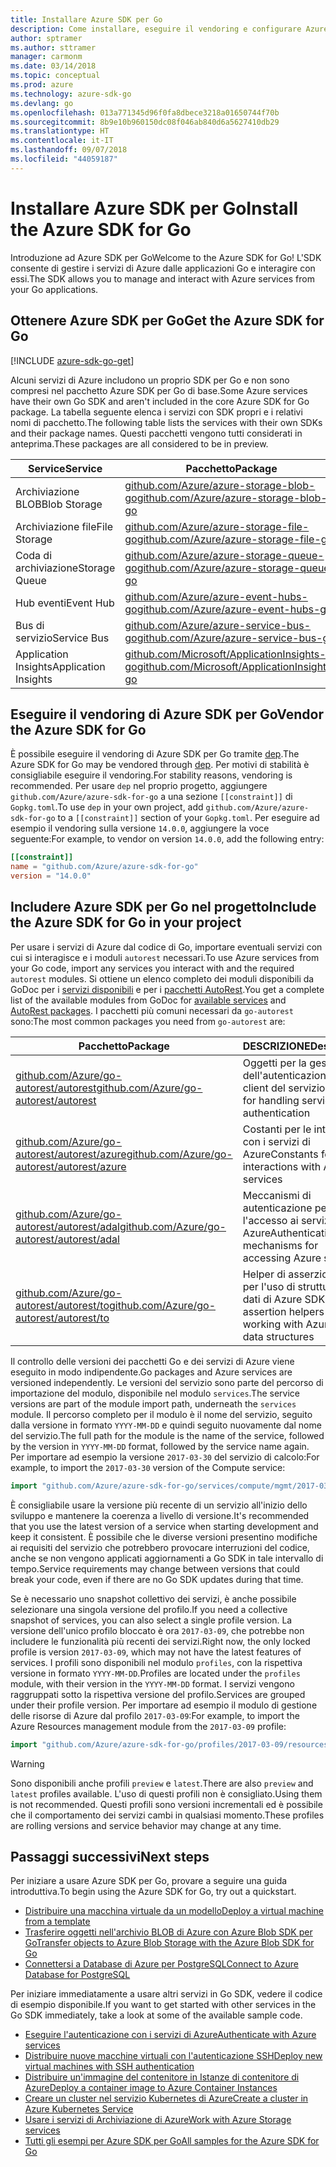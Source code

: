 ```yaml
---
title: Installare Azure SDK per Go
description: Come installare, eseguire il vendoring e configurare Azure SDK per Go.
author: sptramer
ms.author: sttramer
manager: carmonm
ms.date: 03/14/2018
ms.topic: conceptual
ms.prod: azure
ms.technology: azure-sdk-go
ms.devlang: go
ms.openlocfilehash: 013a771345d96f0fa8dbece3218a01650744f70b
ms.sourcegitcommit: 8b9e10b960150dc08f046ab840d6a5627410db29
ms.translationtype: HT
ms.contentlocale: it-IT
ms.lasthandoff: 09/07/2018
ms.locfileid: "44059187"
---
```

# <a name="install-the-azure-sdk-for-go"></a><span data-ttu-id="c5f7d-103">Installare Azure SDK per Go</span><span class="sxs-lookup"><span data-stu-id="c5f7d-103">Install the Azure SDK for Go</span></span>

<span data-ttu-id="c5f7d-104">Introduzione ad Azure SDK per Go</span><span class="sxs-lookup"><span data-stu-id="c5f7d-104">Welcome to the Azure SDK for Go!</span></span> <span data-ttu-id="c5f7d-105">L'SDK consente di gestire i servizi di Azure dalle applicazioni Go e interagire con essi.</span><span class="sxs-lookup"><span data-stu-id="c5f7d-105">The SDK allows you to manage and interact with Azure services from your Go applications.</span></span>

## <a name="get-the-azure-sdk-for-go"></a><span data-ttu-id="c5f7d-106">Ottenere Azure SDK per Go</span><span class="sxs-lookup"><span data-stu-id="c5f7d-106">Get the Azure SDK for Go</span></span>

[!INCLUDE [azure-sdk-go-get](includes/azure-sdk-go-get.md)]

<span data-ttu-id="c5f7d-107">Alcuni servizi di Azure includono un proprio SDK per Go e non sono compresi nel pacchetto Azure SDK per Go di base.</span><span class="sxs-lookup"><span data-stu-id="c5f7d-107">Some Azure services have their own Go SDK and aren't included in the core Azure SDK for Go package.</span></span> <span data-ttu-id="c5f7d-108">La tabella seguente elenca i servizi con SDK propri e i relativi nomi di pacchetto.</span><span class="sxs-lookup"><span data-stu-id="c5f7d-108">The following table lists the services with their own SDKs and their package names.</span></span> <span data-ttu-id="c5f7d-109">Questi pacchetti vengono tutti considerati in anteprima.</span><span class="sxs-lookup"><span data-stu-id="c5f7d-109">These packages are all considered to be in preview.</span></span>

| <span data-ttu-id="c5f7d-110">Service</span><span class="sxs-lookup"><span data-stu-id="c5f7d-110">Service</span></span> | <span data-ttu-id="c5f7d-111">Pacchetto</span><span class="sxs-lookup"><span data-stu-id="c5f7d-111">Package</span></span> |
|---------|---------|
| <span data-ttu-id="c5f7d-112">Archiviazione BLOB</span><span class="sxs-lookup"><span data-stu-id="c5f7d-112">Blob Storage</span></span> | [<span data-ttu-id="c5f7d-113">github.com/Azure/azure-storage-blob-go</span><span class="sxs-lookup"><span data-stu-id="c5f7d-113">github.com/Azure/azure-storage-blob-go</span></span>](https://github.com/Azure/azure-storage-blob-go) |
| <span data-ttu-id="c5f7d-114">Archiviazione file</span><span class="sxs-lookup"><span data-stu-id="c5f7d-114">File Storage</span></span> | [<span data-ttu-id="c5f7d-115">github.com/Azure/azure-storage-file-go</span><span class="sxs-lookup"><span data-stu-id="c5f7d-115">github.com/Azure/azure-storage-file-go</span></span>](https://github.com/Azure/azure-storage-file-go) |
| <span data-ttu-id="c5f7d-116">Coda di archiviazione</span><span class="sxs-lookup"><span data-stu-id="c5f7d-116">Storage Queue</span></span> | [<span data-ttu-id="c5f7d-117">github.com/Azure/azure-storage-queue-go</span><span class="sxs-lookup"><span data-stu-id="c5f7d-117">github.com/Azure/azure-storage-queue-go</span></span>](https://github.com/Azure/azure-storage-queue-go) |
| <span data-ttu-id="c5f7d-118">Hub eventi</span><span class="sxs-lookup"><span data-stu-id="c5f7d-118">Event Hub</span></span> | [<span data-ttu-id="c5f7d-119">github.com/Azure/azure-event-hubs-go</span><span class="sxs-lookup"><span data-stu-id="c5f7d-119">github.com/Azure/azure-event-hubs-go</span></span>](https://github.com/Azure/azure-event-hubs-go) |
| <span data-ttu-id="c5f7d-120">Bus di servizio</span><span class="sxs-lookup"><span data-stu-id="c5f7d-120">Service Bus</span></span> | [<span data-ttu-id="c5f7d-121">github.com/Azure/azure-service-bus-go</span><span class="sxs-lookup"><span data-stu-id="c5f7d-121">github.com/Azure/azure-service-bus-go</span></span>](https://github.com/Azure/azure-service-bus-go) |
| <span data-ttu-id="c5f7d-122">Application Insights</span><span class="sxs-lookup"><span data-stu-id="c5f7d-122">Application Insights</span></span> | [<span data-ttu-id="c5f7d-123">github.com/Microsoft/ApplicationInsights-go</span><span class="sxs-lookup"><span data-stu-id="c5f7d-123">github.com/Microsoft/ApplicationInsights-go</span></span>](https://github.com/Microsoft/ApplicationInsights-go) |

## <a name="vendor-the-azure-sdk-for-go"></a><span data-ttu-id="c5f7d-124">Eseguire il vendoring di Azure SDK per Go</span><span class="sxs-lookup"><span data-stu-id="c5f7d-124">Vendor the Azure SDK for Go</span></span>

<span data-ttu-id="c5f7d-125">È possibile eseguire il vendoring di Azure SDK per Go tramite [dep](https://github.com/golang/dep).</span><span class="sxs-lookup"><span data-stu-id="c5f7d-125">The Azure SDK for Go may be vendored through [dep](https://github.com/golang/dep).</span></span> <span data-ttu-id="c5f7d-126">Per motivi di stabilità è consigliabile eseguire il vendoring.</span><span class="sxs-lookup"><span data-stu-id="c5f7d-126">For stability reasons, vendoring is recommended.</span></span> <span data-ttu-id="c5f7d-127">Per usare `dep` nel proprio progetto, aggiungere `github.com/Azure/azure-sdk-for-go` a una sezione `[[constraint]]` di `Gopkg.toml`.</span><span class="sxs-lookup"><span data-stu-id="c5f7d-127">To use `dep` in your own project, add `github.com/Azure/azure-sdk-for-go` to a `[[constraint]]` section of your `Gopkg.toml`.</span></span> <span data-ttu-id="c5f7d-128">Per eseguire ad esempio il vendoring sulla versione `14.0.0`, aggiungere la voce seguente:</span><span class="sxs-lookup"><span data-stu-id="c5f7d-128">For example, to vendor on version `14.0.0`, add the following entry:</span></span>

```toml
[[constraint]]
name = "github.com/Azure/azure-sdk-for-go"
version = "14.0.0"
```

## <a name="include-the-azure-sdk-for-go-in-your-project"></a><span data-ttu-id="c5f7d-129">Includere Azure SDK per Go nel progetto</span><span class="sxs-lookup"><span data-stu-id="c5f7d-129">Include the Azure SDK for Go in your project</span></span>

<span data-ttu-id="c5f7d-130">Per usare i servizi di Azure dal codice di Go, importare eventuali servizi con cui si interagisce e i moduli `autorest` necessari.</span><span class="sxs-lookup"><span data-stu-id="c5f7d-130">To use Azure services from your Go code, import any services you interact with and the required `autorest` modules.</span></span>
<span data-ttu-id="c5f7d-131">Si ottiene un elenco completo dei moduli disponibili da GoDoc per i [servizi disponibili](https://godoc.org/github.com/Azure/azure-sdk-for-go) e per i [pacchetti AutoRest](https://godoc.org/github.com/Azure/go-autorest).</span><span class="sxs-lookup"><span data-stu-id="c5f7d-131">You get a complete list of the available modules from GoDoc for [available services](https://godoc.org/github.com/Azure/azure-sdk-for-go) and [AutoRest packages](https://godoc.org/github.com/Azure/go-autorest).</span></span> <span data-ttu-id="c5f7d-132">I pacchetti più comuni necessari da `go-autorest` sono:</span><span class="sxs-lookup"><span data-stu-id="c5f7d-132">The most common packages you need from `go-autorest` are:</span></span>

| <span data-ttu-id="c5f7d-133">Pacchetto</span><span class="sxs-lookup"><span data-stu-id="c5f7d-133">Package</span></span> | <span data-ttu-id="c5f7d-134">DESCRIZIONE</span><span class="sxs-lookup"><span data-stu-id="c5f7d-134">Description</span></span> |
|---------|-------------|
| <span data-ttu-id="c5f7d-135">[github.com/Azure/go-autorest/autorest][autorest]</span><span class="sxs-lookup"><span data-stu-id="c5f7d-135">[github.com/Azure/go-autorest/autorest][autorest]</span></span> | <span data-ttu-id="c5f7d-136">Oggetti per la gestione dell'autenticazione del client del servizio</span><span class="sxs-lookup"><span data-stu-id="c5f7d-136">Objects for handling service client authentication</span></span> |
| <span data-ttu-id="c5f7d-137">[github.com/Azure/go-autorest/autorest/azure][autorest/azure]</span><span class="sxs-lookup"><span data-stu-id="c5f7d-137">[github.com/Azure/go-autorest/autorest/azure][autorest/azure]</span></span> | <span data-ttu-id="c5f7d-138">Costanti per le interazioni con i servizi di Azure</span><span class="sxs-lookup"><span data-stu-id="c5f7d-138">Constants for interactions with Azure services</span></span> |
| <span data-ttu-id="c5f7d-139">[github.com/Azure/go-autorest/autorest/adal][autorest/adal]</span><span class="sxs-lookup"><span data-stu-id="c5f7d-139">[github.com/Azure/go-autorest/autorest/adal][autorest/adal]</span></span> | <span data-ttu-id="c5f7d-140">Meccanismi di autenticazione per l'accesso ai servizi di Azure</span><span class="sxs-lookup"><span data-stu-id="c5f7d-140">Authentication mechanisms for accessing Azure services</span></span> |
| <span data-ttu-id="c5f7d-141">[github.com/Azure/go-autorest/autorest/to][autorest/to]</span><span class="sxs-lookup"><span data-stu-id="c5f7d-141">[github.com/Azure/go-autorest/autorest/to][autorest/to]</span></span> | <span data-ttu-id="c5f7d-142">Helper di asserzione tipi per l'uso di strutture dei dati di Azure SDK</span><span class="sxs-lookup"><span data-stu-id="c5f7d-142">Type assertion helpers for working with Azure SDK data structures</span></span> |

[autorest]: https://godoc.org/github.com/Azure/go-autorest/autorest
[autorest/azure]: https://godoc.org/github.com/Azure/go-autorest/autorest/azure
[autorest/adal]: https://godoc.org/github.com/Azure/go-autorest/autorest/adal
[autorest/to]: https://godoc.org/github.com/Azure/go-autorest/autorest/to

<span data-ttu-id="c5f7d-143">Il controllo delle versioni dei pacchetti Go e dei servizi di Azure viene eseguito in modo indipendente.</span><span class="sxs-lookup"><span data-stu-id="c5f7d-143">Go packages and Azure services are versioned independently.</span></span> <span data-ttu-id="c5f7d-144">Le versioni del servizio sono parte del percorso di importazione del modulo, disponibile nel modulo `services`.</span><span class="sxs-lookup"><span data-stu-id="c5f7d-144">The service versions are part of the module import path, underneath the `services` module.</span></span> <span data-ttu-id="c5f7d-145">Il percorso completo per il modulo è il nome del servizio, seguito dalla versione in formato `YYYY-MM-DD` e quindi seguito nuovamente dal nome del servizio.</span><span class="sxs-lookup"><span data-stu-id="c5f7d-145">The full path for the module is the name of the service, followed by the version in `YYYY-MM-DD` format, followed by the service name again.</span></span> <span data-ttu-id="c5f7d-146">Per importare ad esempio la versione `2017-03-30` del servizio di calcolo:</span><span class="sxs-lookup"><span data-stu-id="c5f7d-146">For example, to import the `2017-03-30` version of the Compute service:</span></span>

```go
import "github.com/Azure/azure-sdk-for-go/services/compute/mgmt/2017-03-30/compute"
```

<span data-ttu-id="c5f7d-147">È consigliabile usare la versione più recente di un servizio all'inizio dello sviluppo e mantenere la coerenza a livello di versione.</span><span class="sxs-lookup"><span data-stu-id="c5f7d-147">It's recommended that you use the latest version of a service when starting development and keep it consistent.</span></span>
<span data-ttu-id="c5f7d-148">È possibile che le diverse versioni presentino modifiche ai requisiti del servizio che potrebbero provocare interruzioni del codice, anche se non vengono applicati aggiornamenti a Go SDK in tale intervallo di tempo.</span><span class="sxs-lookup"><span data-stu-id="c5f7d-148">Service requirements may change between versions that could break your code, even if there are no Go SDK updates during that time.</span></span>

<span data-ttu-id="c5f7d-149">Se è necessario uno snapshot collettivo dei servizi, è anche possibile selezionare una singola versione del profilo.</span><span class="sxs-lookup"><span data-stu-id="c5f7d-149">If you need a collective snapshot of services, you can also select a single profile version.</span></span> <span data-ttu-id="c5f7d-150">La versione dell'unico profilo bloccato è ora `2017-03-09`, che potrebbe non includere le funzionalità più recenti dei servizi.</span><span class="sxs-lookup"><span data-stu-id="c5f7d-150">Right now, the only locked profile is version `2017-03-09`, which may not have the latest features of services.</span></span> <span data-ttu-id="c5f7d-151">I profili sono disponibili nel modulo `profiles`, con la rispettiva versione in formato `YYYY-MM-DD`.</span><span class="sxs-lookup"><span data-stu-id="c5f7d-151">Profiles are located under the `profiles` module, with their version in the `YYYY-MM-DD` format.</span></span> <span data-ttu-id="c5f7d-152">I servizi vengono raggruppati sotto la rispettiva versione del profilo.</span><span class="sxs-lookup"><span data-stu-id="c5f7d-152">Services are grouped under their profile version.</span></span> <span data-ttu-id="c5f7d-153">Per importare ad esempio il modulo di gestione delle risorse di Azure dal profilo `2017-03-09`:</span><span class="sxs-lookup"><span data-stu-id="c5f7d-153">For example, to import the Azure Resources management module from the `2017-03-09` profile:</span></span>

```go
import "github.com/Azure/azure-sdk-for-go/profiles/2017-03-09/resources/mgmt/resources"
```

> [!WARNING]
> <span data-ttu-id="c5f7d-154">Sono disponibili anche profili `preview` e `latest`.</span><span class="sxs-lookup"><span data-stu-id="c5f7d-154">There are also `preview` and `latest` profiles available.</span></span> <span data-ttu-id="c5f7d-155">L'uso di questi profili non è consigliato.</span><span class="sxs-lookup"><span data-stu-id="c5f7d-155">Using them is not recommended.</span></span> <span data-ttu-id="c5f7d-156">Questi profili sono versioni incrementali ed è possibile che il comportamento dei servizi cambi in qualsiasi momento.</span><span class="sxs-lookup"><span data-stu-id="c5f7d-156">These profiles are rolling versions and service behavior may change at any time.</span></span>

## <a name="next-steps"></a><span data-ttu-id="c5f7d-157">Passaggi successivi</span><span class="sxs-lookup"><span data-stu-id="c5f7d-157">Next steps</span></span>

<span data-ttu-id="c5f7d-158">Per iniziare a usare Azure SDK per Go, provare a seguire una guida introduttiva.</span><span class="sxs-lookup"><span data-stu-id="c5f7d-158">To begin using the Azure SDK for Go, try out a quickstart.</span></span>

* [<span data-ttu-id="c5f7d-159">Distribuire una macchina virtuale da un modello</span><span class="sxs-lookup"><span data-stu-id="c5f7d-159">Deploy a virtual machine from a template</span></span>](azure-sdk-go-qs-vm.md)
* [<span data-ttu-id="c5f7d-160">Trasferire oggetti nell'archivio BLOB di Azure con Azure Blob SDK per Go</span><span class="sxs-lookup"><span data-stu-id="c5f7d-160">Transfer objects to Azure Blob Storage with the Azure Blob SDK for Go</span></span>](/azure/storage/blobs/storage-quickstart-blobs-go?toc=%2fgo%2fazure%2ftoc.json)
* [<span data-ttu-id="c5f7d-161">Connettersi a Database di Azure per PostgreSQL</span><span class="sxs-lookup"><span data-stu-id="c5f7d-161">Connect to Azure Database for PostgreSQL</span></span>](/azure/postgresql/connect-go?toc=%2fgo%2fazure%2ftoc.json)

<span data-ttu-id="c5f7d-162">Per iniziare immediatamente a usare altri servizi in Go SDK, vedere il codice di esempio disponibile.</span><span class="sxs-lookup"><span data-stu-id="c5f7d-162">If you want to get started with other services in the Go SDK immediately, take a look at some of the available sample code.</span></span>

* [<span data-ttu-id="c5f7d-163">Eseguire l'autenticazione con i servizi di Azure</span><span class="sxs-lookup"><span data-stu-id="c5f7d-163">Authenticate with Azure services</span></span>](https://github.com/Azure-Samples/azure-sdk-for-go-samples/tree/master/iam)
* [<span data-ttu-id="c5f7d-164">Distribuire nuove macchine virtuali con l'autenticazione SSH</span><span class="sxs-lookup"><span data-stu-id="c5f7d-164">Deploy new virtual machines with SSH authentication</span></span>](https://github.com/Azure-Samples/azure-sdk-for-go-samples/tree/master/compute)
* [<span data-ttu-id="c5f7d-165">Distribuire un'immagine del contenitore in Istanze di contenitore di Azure</span><span class="sxs-lookup"><span data-stu-id="c5f7d-165">Deploy a container image to Azure Container Instances</span></span>](https://github.com/Azure-Samples/azure-sdk-for-go-samples/tree/master/containerinstance)
* [<span data-ttu-id="c5f7d-166">Creare un cluster nel servizio Kubernetes di Azure</span><span class="sxs-lookup"><span data-stu-id="c5f7d-166">Create a cluster in Azure Kubernetes Service</span></span>](https://github.com/Azure-Samples/azure-sdk-for-go-samples/tree/master/containerservice)
* [<span data-ttu-id="c5f7d-167">Usare i servizi di Archiviazione di Azure</span><span class="sxs-lookup"><span data-stu-id="c5f7d-167">Work with Azure Storage services</span></span>](https://github.com/Azure-Samples/azure-sdk-for-go-samples/tree/master/storage)
* [<span data-ttu-id="c5f7d-168">Tutti gli esempi per Azure SDK per Go</span><span class="sxs-lookup"><span data-stu-id="c5f7d-168">All samples for the Azure SDK for Go</span></span>](https://github.com/azure-samples/azure-sdk-for-go-samples)
